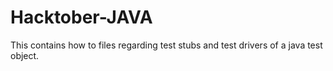 # Hacktober-JAVA
This contains how to files regarding test stubs and test drivers of a java test object. 
